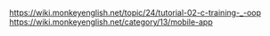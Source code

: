 https://wiki.monkeyenglish.net/topic/24/tutorial-02-c-training-_-oop
https://wiki.monkeyenglish.net/category/13/mobile-app
